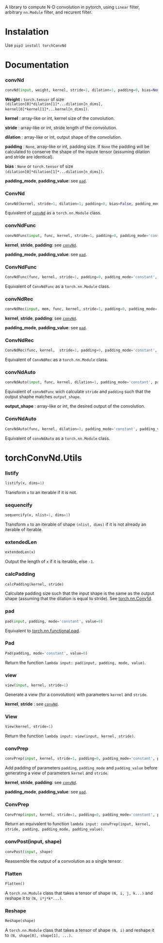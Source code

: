 A library to compute N-D convolution in pytorch, using `Linear` filter, arbitrary `nn.Module` filter, and recurent filter.

# Instalation

Use `pip3 install torchConvNd`

# Documentation

### convNd
```python
convNd(input, weight, kernel, stride=1, dilation=1, padding=0, bias=None, padding_mode='constant', padding_value=0)
```

__Weight :__ `torch.tensor` of size `(dilation[0]*dilation[1]*...dilation[n_dims], kernel[0]*kernel[1]*...kernel[n_dims])`.

__kernel__ : array-like or int, kernel size of the  convolution.

__stride__ : array-like or int, stride length of the convolution.

__dilation__ : array-like or int, output shape of the convolution.

__padding__ : `None`, array-like or int, padding size. If `None` the padding will be calculated to conserve the shape of the inpute tensor (assuming dilation and stride are identical).

__bias__ : `None` or `torch.tensor` of size `(dilation[0]*dilation[1]*...dilation[n_dims])`.

__padding\_mode__,  __padding\_value__: see [`pad`](#pad).

### ConvNd
```python
ConvNd(kernel, stride=1, dilation=1, padding=0, bias=False, padding_mode='constant', padding_value=0)
```

Equivalent of [`convNd`](#convNd) as a `torch.nn.Module` class.

### convNdFunc
```python
convNdFunc(input, func, kernel, stride=1, padding=0, padding_mode='constant', padding_value=0, *args)
```

__kernel__, __stride__, __padding__: see [`convNd`](#convNd).

__padding\_mode__,  __padding\_value__: see [`pad`](#pad).

### ConvNdFunc
```python
ConvNdFunc(func, kernel, stride=1, padding=0, padding_mode='constant', padding_value=0)
```

Equivalent of `ConvNdFunc` as a `torch.nn.Module` class.

### convNdRec
```python
convNdRec(input, mem, func, kernel, stride=1, padding=0, padding_mode='constant', padding_value=0, *args)
```

__kernel__, __stride__, __padding__: see [`convNd`](#convNd).

__padding\_mode__,  __padding\_value__: see [`pad`](#pad).

### ConvNdRec
```python
ConvNdRec(func, kernel,  stride=1, padding=0, padding_mode='constant', padding_value=0)
```

Equivalent of `ConvNdRec` as a `torch.nn.Module` class.

### convNdAuto

```python
convNdAuto(input, func, kernel, dilation=1, padding_mode='constant', padding_value=0, *args)
```

Equivalent of `convNdFunc` wich calculate `stride` and `padding` such that the output shaphe matches `output_shape`.

__output\_shape__ : array-like or int, the desired output of the convolution.

### ConvNdAuto

```python
ConvNdAuto(func, kernel, dilation=1, padding_mode='constant', padding_value=0)
```

Equivalent of `convNdAuto` as a `torch.nn.Module` class.

# torchConvNd.Utils

### listify
```python
listify(x, dims=1)
```

Transform `x` to an iterable if it is not.

### sequencify
```python
sequencify(x, nlist=1, dims=1)
```

Transform `x` to an iterable of shape `(nlist, dims)` if it is not already an iterable of iterable.

### extendedLen
```python
extendedLen(x)
```

Output the length of `x` if it is iterable, else `-1`.

### calcPadding
```python
calcPadding(kernel, stride)
```

Calculate padding size such that the input shape is the same as the output shape (assuming that the dilation is equal to stride). See [torch.nn.Conv1d](https://pytorch.org/docs/stable/nn.html#torch.nn.Conv1d).

### pad
```python
pad(input, padding, mode='constant', value=0)
```

Equivalent to [torch.nn.functional.pad](https://pytorch.org/docs/stable/nn.functional.html#pad).

### Pad
```python
Pad(padding, mode='constant', value=0)
```

Return the function `lambda input: pad(input, padding, mode, value)`.

### view
```python
view(input, kernel, stride=1)
```

Generate a view (for a convolution) with parameters `kernel` and `stride`.

__kernel__, __stride__ : see [`convNd`](#convNd).

### View
```python
View(kernel, stride=1)
```

Return the function `lambda input: view(input, kernel, stride)`.

### convPrep
```python
convPrep(input, kernel, stride=1, padding=0, padding_mode='constant', padding_value=0)
```

Add padding of parameters `padding`, `padding_mode` and `padding_value` before generating a view of parameters `kernel` and `stride`.

__kernel__, __stride__, __padding__: see [`convNd`](#convNd).

__padding\_mode__,  __padding\_value__: see [`pad`](#pad).

### ConvPrep
```python
ConvPrep(input, kernel, stride=1, padding=0, padding_mode='constant', padding_value=0)
```

Return an equivalent to function `lambda input: convPrep(input, kernel, stride, padding, padding_mode, padding_value)`.

### convPost(input, shape)
```python
convPost(input, shape)
```

Reassemble the output of a convolution as a single tensor.

### Flatten
```python
Flatten()
```

A `torch.nn.Module` class that takes a tensor of shape `(N, i, j, k...)` and reshape it to `(N, i*j*k*...)`.

### Reshape
```python
Reshape(shape)
```

A `torch.nn.Module` class that takes a tensor of shape `(N, i)` and reshape it to `(N, shape[0], shape[1], ...)`.
